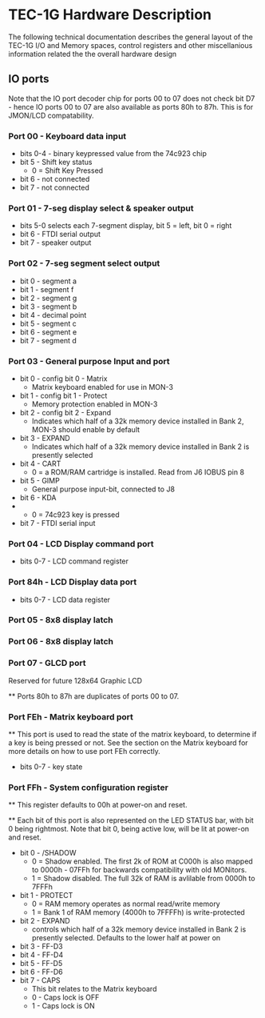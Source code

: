 # TEC-1G Hardware Description

The following technical documentation describes the general layout of the TEC-1G I/O and Memory spaces, control registers and other miscellanious information related the the overall hardware design

## IO ports

Note that the IO port decoder chip for ports 00 to 07 does not check bit D7 - hence IO ports 00 to 07 are also available as ports 80h to 87h. This is for JMON/LCD compatability.


### Port 00 - Keyboard data input
 - bits 0-4 - binary keypressed value from the 74c923 chip
 - bit 5 - Shift key status
     - 0 = Shift Key Pressed  
 - bit 6 - not connected
 - bit 7 - not connected

### Port 01 - 7-seg display select & speaker output
 - bits 5-0 selects each 7-segment display, bit 5 = left, bit 0 = right
 - bit  6 - FTDI serial output
 - bit  7 - speaker output

### Port 02 - 7-seg segment select output
 - bit 0 - segment a
 - bit 1 - segment f
 - bit 2 - segment g
 - bit 3 - segment b
 - bit 4 - decimal point
 - bit 5 - segment c
 - bit 6 - segment e
 - bit 7 - segment d

### Port 03 - General purpose Input and port

 - bit 0 - config bit 0 - Matrix
     - Matrix keyboard enabled for use in MON-3
 - bit 1 - config bit 1 - Protect
     - Memory protection enabled in MON-3
 - bit 2 - config bit 2 - Expand
     - Indicates which half of a 32k memory device installed in Bank 2, MON-3 should enable by default
 - bit 3 - EXPAND
     - Indicates which half of a 32k memory device installed in Bank 2 is presently selected
 - bit 4 - CART
     - 0 = a ROM/RAM cartridge is installed. Read from J6 IOBUS pin 8
 - bit 5 - GIMP
     - General purpose input-bit, connected to J8 
 - bit 6 - KDA
 -   - 0 = 74c923 key is pressed
 - bit 7 - FTDI serial input

### Port 04 - LCD Display command port

 - bits 0-7 - LCD command register

### Port 84h - LCD Display data port

 - bits 0-7 - LCD data register

### Port 05 - 8x8 display latch
### Port 06 - 8x8 display latch
### Port 07 - GLCD port
Reserved for future 128x64 Graphic LCD

** Ports 80h to 87h are duplicates of ports 00 to 07.

### Port FEh - Matrix keyboard port

** This port is used to read the state of the matrix keyboard, to determine if a key is being pressed or not. See the section on the Matrix keyboard for more details on how to use port FEh correctly.

 - bits 0-7 - key state

### Port FFh - System configuration register

** This register defaults to 00h at power-on and reset.

** Each bit of this port is also represented on the LED STATUS bar, with bit 0 being rightmost. Note that bit 0, being active low, will be lit at power-on and reset.

 - bit 0 - /SHADOW
     - 0 = Shadow enabled. The first 2k of ROM at C000h is also mapped to 0000h - 07FFh for backwards compatibility with old MONitors.
     - 1 = Shadow disabled. The full 32k of RAM is avlilable from 0000h to 7FFFh
 - bit 1 - PROTECT
     - 0 = RAM memory operates as normal read/write memory
     - 1 = Bank 1 of RAM memory (4000h to 7FFFFh) is write-protected
 - bit 2 - EXPAND
     - controls which half of a 32k memory device installed in Bank 2 is presently selected. Defaults to the lower half at power on
 - bit 3 - FF-D3
 - bit 4 - FF-D4
 - bit 5 - FF-D5
 - bit 6 - FF-D6
 - bit 7 - CAPS
     - This bit relates to the Matrix keyboard
     - 0 - Caps lock is OFF
     - 1 - Caps lock is ON

   






 
